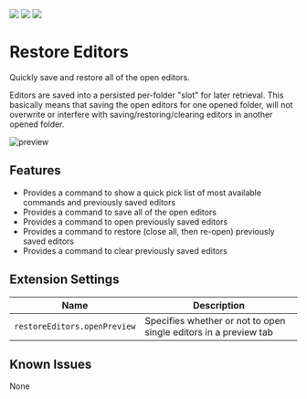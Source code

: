 [![](https://vsmarketplacebadge.apphb.com/version/eamodio.restore-editors.svg)](https://marketplace.visualstudio.com/items?itemName=eamodio.restore-editors)
[![](https://vsmarketplacebadge.apphb.com/installs/eamodio.restore-editors.svg)](https://marketplace.visualstudio.com/items?itemName=eamodio.restore-editors)
[![](https://vsmarketplacebadge.apphb.com/rating/eamodio.restore-editors.svg)](https://marketplace.visualstudio.com/items?itemName=eamodio.restore-editors)
# Restore Editors

Quickly save and restore all of the open editors.

Editors are saved into a persisted per-folder "slot" for later retrieval. This basically means that saving the open editors for one opened folder, will not overwrite or interfere with saving/restoring/clearing editors in another opened folder.

![preview](https://raw.githubusercontent.com/eamodio/vscode-restore-editors/master/images/preview.gif)

## Features

- Provides a command to show a quick pick list of most available commands and previously saved editors
- Provides a command to save all of the open editors
- Provides a command to open previously saved editors
- Provides a command to restore (close all, then re-open) previously saved editors
- Provides a command to clear previously saved editors

## Extension Settings

|Name | Description
|-----|------------
|`restoreEditors.openPreview`|Specifies whether or not to open single editors in a preview tab

## Known Issues

None
